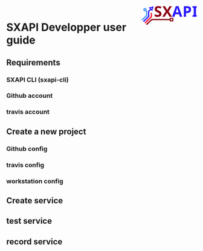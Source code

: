 <img align="right" height="50" src="https://raw.githubusercontent.com/startxfr/sxapi-core/v0.3.42-npm/docs/assets/logo.svg?sanitize=true">

# SXAPI Developper user guide


Requirements
---------

### SXAPI CLI (sxapi-cli)


### Github account


### travis account



Create a new project
--------------------

### Github config


### travis config


### workstation config



Create service
--------------


test service
------------


record service
--------------
